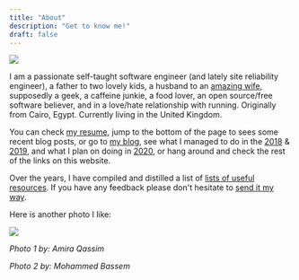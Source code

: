 ```yaml
---
title: "About"
description: "Get to know me!"
draft: false
---
```


![](https://mosab.co.uk/images/mosab.png)

I am a passionate self-taught software engineer (and lately site reliability engineer), a father to
two lovely kids, a husband to an [amazing wife](https://amiraqassim.com), supposedly a geek, a
caffeine junkie, a food lover, an open source/free software believer, and in a love/hate
relationship with running. Originally from Cairo, Egypt. Currently living in the United Kingdom.

You can check [my resume](https://mosab.co.uk/resume/), jump to the bottom of the page to sees some
recent blog posts, or go to [my blog](https://mosab.co.uk/posts/), see what I managed to do in the
[2018](https://mosab.co.uk/2018/) & [2019](https://mosab.co.uk/2019/), and what I plan on doing in
[2020](https://mosab.co.uk/2020/), or hang around and check the rest of the links on this website.

Over the years, I have compiled and distilled a list of [lists of useful
resources](https://mosab.co.uk/resources/). If you have any feedback please don't hesitate to [send
it my way](https://mosab.co.uk/contact/).

Here is another photo I like:

![](https://mosab.co.uk/images/mosab-lake.png)

_Photo 1 by: Amira Qassim_

_Photo 2 by: Mohammed Bassem_
